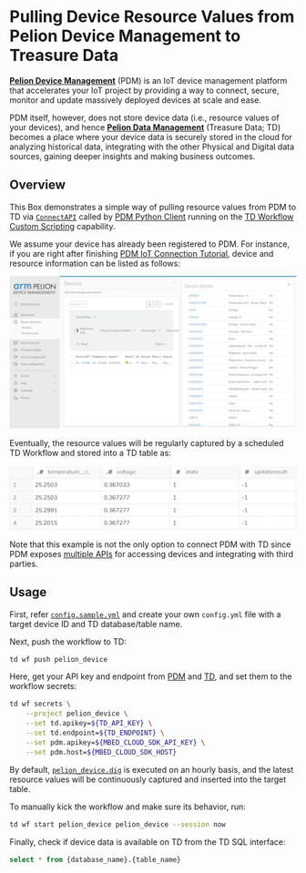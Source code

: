 # Pulling Device Resource Values from Pelion Device Management to Treasure Data

**[Pelion Device Management](https://www.pelion.com/iot-device-management/)** (PDM) is an IoT device management platform that accelerates your IoT project by providing a way to connect, secure, monitor and update massively deployed devices at scale and ease. 

PDM itself, however, does not store device data (i.e., resource values of your devices), and hence **[Pelion Data Management](https://www.arm.com/products/iot/pelion-iot-platform/data-management)** (Treasure Data; TD) becomes a place where your device data is securely stored in the cloud for analyzing historical data, integrating with the other Physical and Digital data sources, gaining deeper insights and making business outcomes.

## Overview

This Box demonstrates a simple way of pulling resource values from PDM to TD via [`ConnectAPI`](https://www.pelion.com/docs/device-management/current/service-api-references/device-management-connect.html) called by [PDM Python Client](https://github.com/ARMmbed/mbed-cloud-sdk-python) running on the [TD Workflow Custom Scripting](https://support.treasuredata.com/hc/en-us/articles/360026713713-Introduction-to-Custom-Scripts) capability.

We assume your device has already been registered to PDM. For instance, if you are right after finishing [PDM IoT Connection Tutorial](https://os.mbed.com/guides/connect-device-to-pelion/), device and resource information can be listed as follows:

![pelion-device-management](./images/pelion-device-management.png)

Eventually, the resource values will be regularly captured by a scheduled TD Workflow and stored into a TD table as:

![td-data](./images/td-data.png)

Note that this example is not the only option to connect PDM with TD since PDM exposes [multiple APIs](https://www.pelion.com/docs/device-management/current/service-api-references/service-api-documentation.html) for accessing devices and integrating with third parties.

## Usage

First, refer [`config.sample.yml`](./config.sample.yml) and create your own `config.yml` file with a target device ID and TD database/table name.

Next, push the workflow to TD:

```sh
td wf push pelion_device
```

Here, get your API key and endpoint from [PDM](https://preview.pelion.com/docs/device-management/current/integrate-web-app/api-keys.html) and [TD](https://support.treasuredata.com/hc/en-us/articles/360000763288-Get-API-Keys), and set them to the workflow secrets:

```sh
td wf secrets \
	--project pelion_device \
	--set td.apikey=${TD_API_KEY} \
	--set td.endpoint=${TD_ENDPOINT} \
	--set pdm.apikey=${MBED_CLOUD_SDK_API_KEY} \
	--set pdm.host=${MBED_CLOUD_SDK_HOST} 
```

By default, [`pelion_device.dig`](./pelion_device.dig) is executed on an hourly basis, and the latest resource values will be continuously captured and inserted into the target table. 

To manually kick the workflow and make sure its behavior, run:

```sh
td wf start pelion_device pelion_device --session now
```

Finally, check if device data is available on TD from the TD SQL interface:

```sql
select * from {database_name}.{table_name}
```